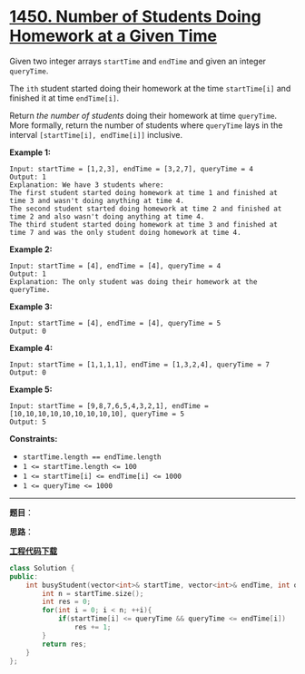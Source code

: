 # [1450. Number of Students Doing Homework at a Given Time](https://leetcode.com/problems/number-of-students-doing-homework-at-a-given-time/)

Given two integer arrays `startTime` and `endTime` and given an integer `queryTime`.

The `ith` student started doing their homework at the time `startTime[i]` and finished it at time `endTime[i]`.

Return *the number of students* doing their homework at time `queryTime`. More formally, return the number of students where `queryTime` lays in the interval `[startTime[i], endTime[i]]` inclusive.

 

**Example 1:**

```
Input: startTime = [1,2,3], endTime = [3,2,7], queryTime = 4
Output: 1
Explanation: We have 3 students where:
The first student started doing homework at time 1 and finished at time 3 and wasn't doing anything at time 4.
The second student started doing homework at time 2 and finished at time 2 and also wasn't doing anything at time 4.
The third student started doing homework at time 3 and finished at time 7 and was the only student doing homework at time 4.
```

**Example 2:**

```
Input: startTime = [4], endTime = [4], queryTime = 4
Output: 1
Explanation: The only student was doing their homework at the queryTime.
```

**Example 3:**

```
Input: startTime = [4], endTime = [4], queryTime = 5
Output: 0
```

**Example 4:**

```
Input: startTime = [1,1,1,1], endTime = [1,3,2,4], queryTime = 7
Output: 0
```

**Example 5:**

```
Input: startTime = [9,8,7,6,5,4,3,2,1], endTime = [10,10,10,10,10,10,10,10,10], queryTime = 5
Output: 5
```

 

**Constraints:**

- `startTime.length == endTime.length`
- `1 <= startTime.length <= 100`
- `1 <= startTime[i] <= endTime[i] <= 1000`
- `1 <= queryTime <= 1000`

-----

**题目**：

**思路**：

[**工程代码下载**](https://github.com/shenkh/leetcode)

```cpp
class Solution {
public:
    int busyStudent(vector<int>& startTime, vector<int>& endTime, int queryTime) {
        int n = startTime.size();
        int res = 0;
        for(int i = 0; i < n; ++i){
            if(startTime[i] <= queryTime && queryTime <= endTime[i])
                res += 1;
        }
        return res;
    }
};
```
